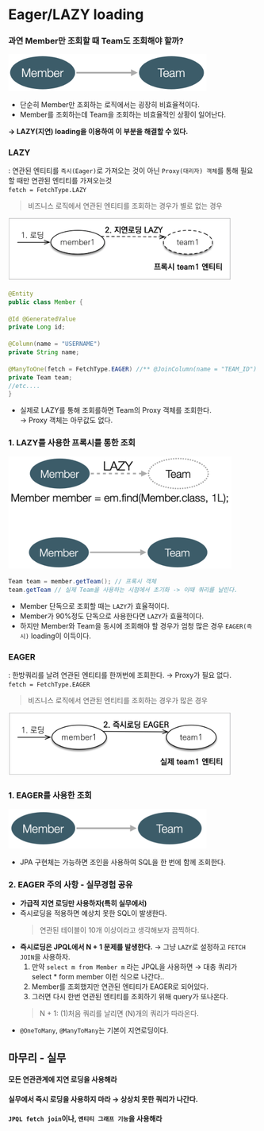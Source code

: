 # Eager/LAZY loading
### 과연 Member만 조회할 때 Team도 조회해야 할까?
<img width=400px src=./img/when-member-get-team.png>

- 단순히 Member만 조회하는 로직에서는 굉장히 비효율적이다.
- Member를 조회하는데 Team을 조회하는 비효율적인 상황이 일어난다.

**&rarr; LAZY(지연) loading을 이용하여 이 부분을 해결할 수 있다.**

### LAZY
: 연관된 엔티티를 `즉시(Eager)`로 가져오는 것이 아닌 `Proxy(대리자) 객체`를 통해 필요할 때만 연관된 엔티티를 가져오는것  
`fetch = FetchType.LAZY`  
> 비즈니스 로직에서 연관된 엔티티를 조회하는 경우가 별로 없는 경우

<img width=450px src=./img/lazy-loading.png>

```java
@Entity
public class Member {

@Id @GeneratedValue 
private Long id;

@Column(name = "USERNAME")
private String name; 

@ManyToOne(fetch = FetchType.EAGER) //** @JoinColumn(name = "TEAM_ID")
private Team team;
//etc....
}
```
- 실제로 LAZY를 통해 조회를하면 Team의 Proxy 객체를 조회한다.  
  &rarr; Proxy 객체는 아무값도 없다.

### 1. LAZY를 사용한 프록시를 통한 조회
<img width=450px src=./img/lazy-proxy-find.png>

```java
Team team = member.getTeam(); // 프록시 객체
team.getTeam // 실제 Team을 사용하는 시점에서 초기화 -> 이때 쿼리를 날린다.
```
- Member 단독으로 조회할 때는 `LAZY`가 효율적이다.
- Member가 90%정도 단독으로 사용한다면 `LAZY`가 효율적이다.
- 하지만 Member와 Team을 동시에 조회해야 할 경우가 엄청 많은 경우 `EAGER(즉시)` loading이 이득이다.

### EAGER
: 한방쿼리를 날려 연관된 엔티티를 한꺼번에 조회한다. &rarr; Proxy가 필요 없다.  
`fetch = FetchType.EAGER`  
> 비즈니스 로직에서 연관된 엔티티를 조회하는 경우가 많은 경우

<img width=450px src=./img/eager-loading.png>

### 1. EAGER를 사용한 조회
<img width=400px src=./img/eager-find.png>

- JPA 구현체는 가능하면 조인을 사용하여 SQL을 한 번에 함께 조회한다.

### 2. EAGER 주의 사항 - 실무경험 공유 
- **가급적 지연 로딩만 사용하자(특히 실무에서)**
- 즉시로딩을 적용하면 예상치 못한 SQL이 발생한다.
  > 연관된 테이블이 10개 이상이라고 생각해보자 끔찍하다.
- **즉시로딩은 JPQL에서 N + 1 문제를 발생한다.** &rarr; 그냥 `LAZY`로 설정하고 `FETCH JOIN`을 사용하자.
  1. 만약 `select m from Member m` 라는 JPQL을 사용하면 &rarr; 대충 쿼리가 select * form member 이런 식으로 나간다..
  2. Member를 조회했지만 연관된 엔티티가 EAGER로 되어있다.
  3. 그러면 다시 한번 연관된 엔티티를 조회하기 위해 query가 또나온다.
    > N + 1: (1)처음 쿼리를 날리면 (N)개의 쿼리가 따라온다.
- `@OneToMany`, `@ManyToMany`는 기본이 지연로딩이다.

## 마무리 - 실무 
#### 모든 연관관계에 지연 로딩을 사용해라
#### 실무에서 즉시 로딩을 사용하지 마라 &rarr; 상상치 못한 쿼리가 나간다.
#### `JPQL fetch join`이나, `엔티티 그래프 기능`을 사용해라
